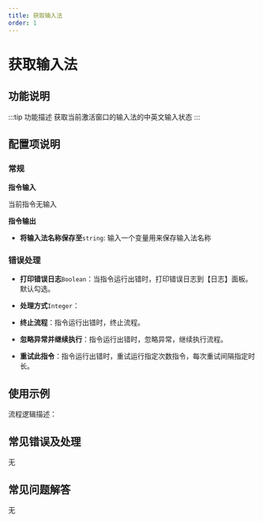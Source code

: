 ```yaml
---
title: 获取输入法
order: 1
---
```


# 获取输入法

## 功能说明

:::tip 功能描述
获取当前激活窗口的输入法的中英文输入状态
:::

## 配置项说明

### 常规

**指令输入**

当前指令无输入


**指令输出**

- **将输入法名称保存至**`string`: 输入一个变量用来保存输入法名称

### 错误处理

- **打印错误日志**`Boolean`：当指令运行出错时，打印错误日志到【日志】面板。默认勾选。

- **处理方式**`Integer`：

 - **终止流程**：指令运行出错时，终止流程。

 - **忽略异常并继续执行**：指令运行出错时，忽略异常，继续执行流程。

 - **重试此指令**：指令运行出错时，重试运行指定次数指令，每次重试间隔指定时长。

## 使用示例

流程逻辑描述：

## 常见错误及处理

无

## 常见问题解答

无

